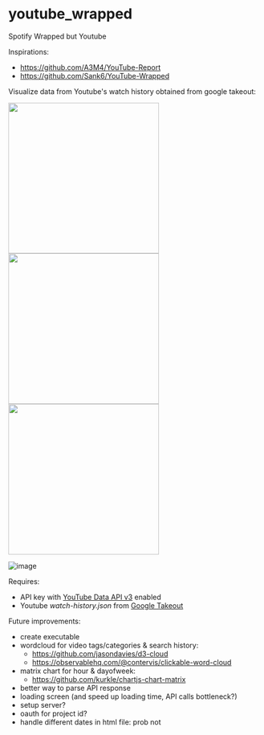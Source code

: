 # youtube_wrapped
Spotify Wrapped but Youtube

Inspirations: 
- https://github.com/A3M4/YouTube-Report
- https://github.com/Sank6/YouTube-Wrapped

Visualize data from Youtube's watch history obtained from google takeout:
<p float="left"> 
  <img src="https://user-images.githubusercontent.com/103323204/179576059-17056750-4760-486d-82d2-671027d1020b.png" width="300" />          
  <img src="https://user-images.githubusercontent.com/103323204/179576085-51df49d1-0f5a-4408-940f-9c0468224d1e.png" width="300" />        
  <img src="https://user-images.githubusercontent.com/103323204/179576107-a87c5270-efcd-40fb-adb7-5230da042b06.png" width="300" />       
</p>

![image](https://user-images.githubusercontent.com/103323204/179576215-5a5faded-cc40-4a08-a345-51758bcfe9c2.png)


Requires:
- API key with [YouTube Data API v3](https://console.cloud.google.com/marketplace/product/google/youtube.googleapis.com?q=search&referrer=search&project=youtube-347807) enabled
- Youtube *watch-history.json* from [Google Takeout](https://takeout.google.com/settings/takeout)

Future improvements:
- create executable 
- wordcloud for video tags/categories & search history:
  - https://github.com/jasondavies/d3-cloud
  - https://observablehq.com/@contervis/clickable-word-cloud
- matrix chart for hour & dayofweek:
  - https://github.com/kurkle/chartjs-chart-matrix
- better way to parse API response 
- loading screen (and speed up loading time, API calls bottleneck?)
- setup server?
- oauth for project id?
- handle different dates in html file: prob not
